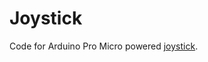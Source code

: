 # Joystick

Code for Arduino Pro Micro powered [joystick](https://www.printables.com/model/934844-diy-joystick-parametric).
